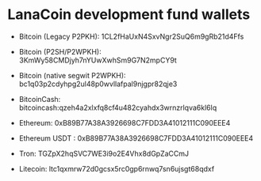 # LanaCoin development fund wallets

* Bitcoin (Legacy P2PKH): 1CL2fHaUxN4SxvNgr2SuQ6m9gRb21d4Ffs
* Bitcoin (P2SH/P2WPKH): 3KmWy58CMDjyh7nYUwXwhSm9G7N2mpCY9t
* Bitcoin (native segwit P2WPKH): bc1q03p2cdyhpg2ul48p0wvllafpal9njgpr82qje3

* BitcoinCash: bitcoincash:qzeh4a2xlxfq8cf4u482cyahdx3wrnzrlqva6kl6lq

* Ethereum: 0xB89B77A38A3926698C7FDD3A41012111C090EEE4
* Ethereum USDT : 0xB89B77A38A3926698C7FDD3A41012111C090EEE4

* Tron: TGZpX2hqSVC7WE3i9o2E4Vhx8dGpZaCCmJ

* Litecoin: ltc1qxmrw72d0gcsx5rc0gp6rnwq7sn6ujsgt68qdxf
